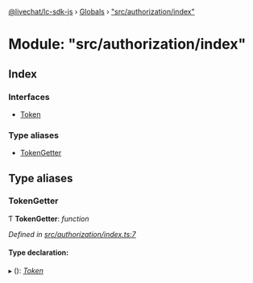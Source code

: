 [@livechat/lc-sdk-js](../README.md) › [Globals](../globals.md) › ["src/authorization/index"](_src_authorization_index_.md)

# Module: "src/authorization/index"

## Index

### Interfaces

* [Token](../interfaces/_src_authorization_index_.token.md)

### Type aliases

* [TokenGetter](_src_authorization_index_.md#tokengetter)

## Type aliases

###  TokenGetter

Ƭ **TokenGetter**: *function*

*Defined in [src/authorization/index.ts:7](https://github.com/livechat/lc-sdk-js/blob/8143b05/src/authorization/index.ts#L7)*

#### Type declaration:

▸ (): *[Token](../interfaces/_src_authorization_index_.token.md)*
